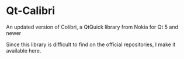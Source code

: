 # Qt-Calibri

An updated version of Colibri, a QtQuick library from Nokia for Qt 5 and newer

Since this library is difficult to find on the official repositories, I make it available here.
